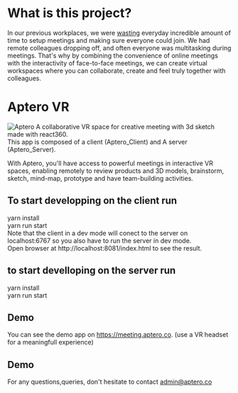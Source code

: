 # What is this project?
In our previous workplaces, we were [wasting](http://thumbnails-visually.netdna-ssl.com/the-ugly-truth-about-meetings_538ca71ea5358_w580.jpg) everyday incredible amount of time to setup meetings and making sure everyone could join. We had remote colleagues dropping off, and often everyone was multitasking during meetings.
That's why by combining the convenience of online meetings with the interactivity of face-to-face meetings, we can create virtual workspaces where you can collaborate, create and feel truly together with colleagues.

# Aptero VR
![Aptero](https://ipfs.funnychain.co/ipfs/QmdX25VpJTEZFU5ELPVXPmxBHQhUqaMwC25wNbhjk6AXPq)
A collaborative VR space for creative meeting with 3d sketch made with react360.  
This app is composed of a client (Aptero_Client) and A server (Aptero_Server).  

With Aptero, you'll have access to powerful meetings in interactive VR spaces, enabling remotely to review products and 3D models, brainstorm, sketch, mind-map, prototype and have team-building activities. 


## To start developping on the client run
yarn install  
yarn run start  
Note that the client in a dev mode will conect to the server on localhost:6767 so you also have to run the server in dev mode.  
Open browser at http://localhost:8081/index.html to see the result.  

## to start develloping on the server run 
yarn install  
yarn run start  


## Demo
You can see the demo app on https://meeting.aptero.co. (use a VR headset for a meaningfull experience)


## Demo
For any questions,queries, don't hesitate to contact admin@aptero.co
